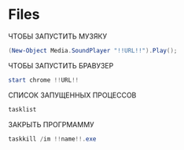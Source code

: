 # Files
ЧТОБЫ ЗАПУСТИТЬ МУЗЯКУ
```ps1
(New-Object Media.SoundPlayer "!!URL!!").Play();
```


ЧТОБЫ ЗАПУСТИТЬ БРАВУЗЕР
```ps1
start chrome !!URL!!
```


СПИСОК ЗАПУЩЕННЫХ ПРОЦЕССОВ
```ps1
tasklist
```


ЗАКРЫТЬ ПРОГРМАММУ
```ps1
taskkill /im !!name!!.exe
```
